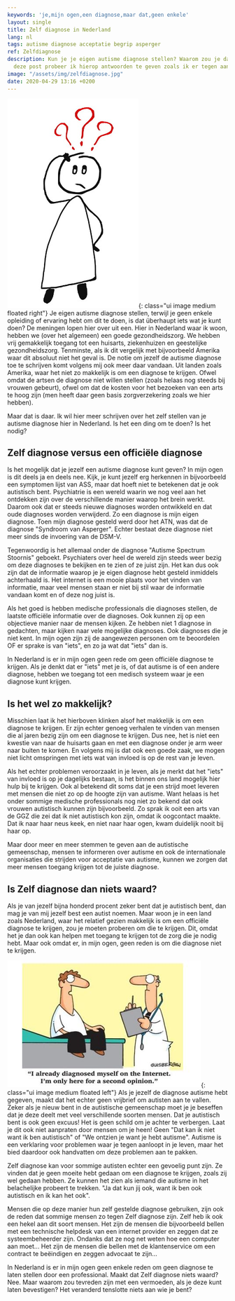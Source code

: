 ```yaml
---
keywords: 'je,mijn ogen,een diagnose,maar dat,geen enkele'
layout: single
title: Zelf diagnose in Nederland
lang: nl
tags: autisme diagnose acceptatie begrip asperger
ref: Zelfdiagnose
description: Kun je je eigen autisme diagnose stellen? Waarom zou je dat willen? In
  deze post probeer ik hierop antwoorden te geven zoals ik er tegen aan kijk.
image: "/assets/img/zelfdiagnose.jpg"
date: 2020-04-29 13:16 +0200
---
```

![Zelf diagnose](/assets/img/zelfdiagnose.jpg){: class="ui image medium floated right"}
Je eigen autisme diagnose stellen, terwijl je geen enkele opleiding of ervaring hebt om dit te doen, is dat überhaupt iets wat je kunt doen? De meningen lopen hier over uit een. Hier in Nederland waar ik woon, hebben we (over het algemeen) een goede gezondheidszorg. We hebben vrij gemakkelijk toegang tot een huisarts, ziekenhuizen en geestelijke gezondheidszorg. Tenminste, als ik dit vergelijk met bijvoorbeeld Amerika waar dit absoluut niet het geval is. De notie om jezelf de autisme diagnose toe te schrijven komt volgens mij ook meer daar vandaan. Uit landen zoals Amerika, waar het niet zo makkelijk is om een diagnose te krijgen. Ofwel omdat de artsen de diagnose niet willen stellen (zoals helaas nog steeds bij vrouwen gebeurt), ofwel om dat de kosten voor het bezoeken van een arts te hoog zijn (men heeft daar geen basis zorgverzekering zoals we hier hebben).

Maar dat is daar. Ik wil hier meer schrijven over het zelf stellen van je autisme diagnose hier in Nederland. Is het een ding om te doen? Is het nodig?

## Zelf diagnose versus een officiële diagnose

Is het mogelijk dat je jezelf een autisme diagnose kunt geven? In mijn ogen is dit deels ja en deels nee. Kijk, je kunt jezelf erg herkennen in bijvoorbeeld een symptomen lijst van ASS, maar dat hoeft niet te betekenen dat je ook autistisch bent. Psychiatrie is een wereld waarin we nog veel aan het ontdekken zijn over de verschillende manier waarop het brein werkt. Daarom ook dat er steeds nieuwe diagnoses worden ontwikkeld en dat oude diagnoses worden verwijderd. Zo een diagnose is mijn eigen diagnose. Toen mijn diagnose gesteld werd door het ATN, was dat de diagnose "Syndroom van Asperger". Echter bestaat deze diagnose niet meer sinds de invoering van de DSM-V.

Tegenwoordig is het allemaal onder de diagnose "Autisme Spectrum Stoornis" geboekt. Psychiaters over heel de wereld zijn steeds weer bezig om deze diagnoses te bekijken en te zien of ze juist zijn. Het kan dus ook zijn dat de informatie waarop je je eigen diagnose hebt gesteld inmiddels achterhaald is. Het internet is een mooie plaats voor het vinden van informatie, maar veel mensen staan er niet bij stil waar de informatie vandaan komt en of deze nog juist is.

Als het goed is hebben medische professionals die diagnoses stellen, de laatste officiële informatie over de diagnoses. Ook kunnen zij op een objectieve manier naar de mensen kijken. Ze hebben niet 1 diagnose in gedachten, maar kijken naar vele mogelijke diagnoses. Ook diagnoses die je niet kent. In mijn ogen zijn zij de aangewezen personen om te beoordelen OF er sprake is van "iets", en zo ja wat dat "iets" dan is.

In Nederland is er in mijn ogen geen rede om geen officiële diagnose te krijgen. Als je denkt dat er "iets" met je is, of dat autisme is of een andere diagnose, hebben we toegang tot een medisch systeem waar je een diagnose kunt krijgen.

## Is het wel zo makkelijk?

Misschien laat ik het hierboven klinken alsof het makkelijk is om een diagnose te krijgen. Er zijn echter genoeg verhalen te vinden van mensen die al jaren bezig zijn om een diagnose te krijgen. Dus nee, het is niet een kwestie van naar de huisarts gaan en met een diagnose onder je arm weer naar buiten te komen. En volgens mij is dat ook een goede zaak, we mogen niet licht omspringen met iets wat van invloed is op de rest van je leven.

Als het echter problemen veroorzaakt in je leven, als je merkt dat het "iets" van invloed is op je dagelijks bestaan, is het binnen ons land mogelijk hier hulp bij te krijgen. Ook al betekend dit soms dat je een strijd moet leveren met mensen die niet zo op de hoogte zijn van autisme. Want helaas is het onder sommige medische professionals nog niet zo bekend dat ook vrouwen autistisch kunnen zijn bijvoorbeeld. Zo sprak ik ooit een arts van de GGZ die zei dat ik niet autistisch kon zijn, omdat ik oogcontact maakte. Dat ik naar haar neus keek, en niet naar haar ogen, kwam duidelijk nooit bij haar op.

Maar door meer en meer stemmen te geven aan de autistische gemeenschap, mensen te informeren over autisme en ook de internationale organisaties die strijden voor acceptatie van autisme, kunnen we zorgen dat meer mensen toegang krijgen tot de juiste diagnose.

## Is Zelf diagnose dan niets waard?

Als je van jezelf bijna honderd procent zeker bent dat je autistisch bent, dan mag je van mij jezelf best een autist noemen. Maar woon je in een land zoals Nederland, waar het relatief gezien makkelijk is om een officiële diagnose te krijgen, zou je moeten proberen om die te krijgen. Dit, omdat het je dan ook kan helpen met toegang te krijgen tot de zorg die je nodig hebt. Maar ook omdat er, in mijn ogen, geen reden is om die diagnose niet te krijgen.

![Zelf diagnose en Second Opion](/assets/img/cartoon-glasbergen-internetdiagnose.jpg){: class="ui image medium floated left"}
Als je jezelf de diagnose autisme hebt gegeven, maakt dat het echter geen vrijbrief om autisten aan te vallen. Zeker als je nieuw bent in de autistische gemeenschap moet je je beseffen dat je deze deelt met veel verschillende soorten mensen. Dat je autistisch bent is ook geen excuus! Het is geen schild om je achter te verbergen. Laat je dit ook niet aanpraten door mensen om je heen! Geen "Dat kan ik niet want ik ben autistisch" of "We ontzien je want je hebt autisme". Autisme is een verklaring voor problemen waar je tegen aanloopt in je leven, maar het bied daardoor ook handvatten om deze problemen aan te pakken.

Zelf diagnose kan voor sommige autisten echter een gevoelig punt zijn. Ze vinden dat je geen moeite hebt gedaan om een diagnose te krijgen, zoals zij wel gedaan hebben. Ze kunnen het zien als iemand die autisme in het belachelijke probeert te trekken. "Ja dat kun jij ook, want ik ben ook autistisch en ik kan het ook".

Mensen die op deze manier hun zelf gestelde diagnose gebruiken, zijn ook de reden dat sommige mensen zo tegen Zelf diagnose zijn. Zelf heb ik ook een hekel aan dit soort mensen. Het zijn de mensen die bijvoorbeeld bellen met een technische helpdesk van een internet provider en zeggen dat ze systeembeheerder zijn. Ondanks dat ze nog net weten hoe een computer aan moet... Het zijn de mensen die bellen met de klantenservice om een contract te beëindigen en zeggen advocaat te zijn...

In Nederland is er in mijn ogen geen enkele reden om geen diagnose te laten stellen door een professional. Maakt dat Zelf diagnose niets waard? Nee. Maar waarom zou tevreden zijn met een vermoeden, als je deze kunt laten bevestigen? Het veranderd tenslotte niets aan wie je bent?
